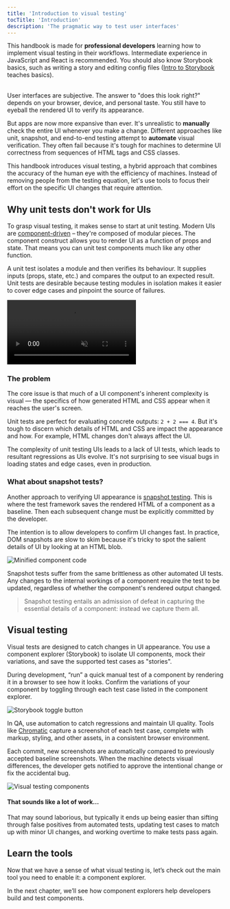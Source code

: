 ```yaml
---
title: 'Introduction to visual testing'
tocTitle: 'Introduction'
description: 'The pragmatic way to test user interfaces'
---
```


<div class="aside">
This handbook is made for <b>professional developers</b> learning how to implement visual testing in their workflows. Intermediate experience in JavaScript and React is recommended. You should also know Storybook basics, such as writing a story and editing config files (<a href="/intro-to-storybook">Intro to Storybook</a> teaches basics).
</div>

<br/>

User interfaces are subjective. The answer to "does this look right?" depends on your browser, device, and personal taste. You still have to eyeball the rendered UI to verify its appearance.

But apps are now more expansive than ever. It's unrealistic to **manually** check the entire UI whenever you make a change. Different approaches like unit, snapshot, and end-to-end testing attempt to **automate** visual verification. They often fail because it's tough for machines to determine UI correctness from sequences of HTML tags and CSS classes.

This handbook introduces visual testing, a hybrid approach that combines the accuracy of the human eye with the efficiency of machines. Instead of removing people from the testing equation, let's use tools to focus their effort on the specific UI changes that require attention.

## Why unit tests don't work for UIs

To grasp visual testing, it makes sense to start at unit testing. Modern UIs are [component-driven](https://componentdriven.org/) – they're composed of modular pieces. The component construct allows you to render UI as a function of props and state. That means you can unit test components much like any other function.

A unit test isolates a module and then verifies its behaviour. It supplies inputs (props, state, etc.) and compares the output to an expected result. Unit tests are desirable because testing modules in isolation makes it easier to cover edge cases and pinpoint the source of failures.

<video autoPlay muted playsInline loop>
  <source
    src="/visual-testing-handbook/unit-testing-optimized.mp4"
    type="video/mp4"/>
</video>

### The problem

The core issue is that much of a UI component's inherent complexity is visual — the specifics of how generated HTML and CSS appear when it reaches the user's screen.

Unit tests are perfect for evaluating concrete outputs: `2 + 2 === 4`. But it's tough to discern which details of HTML and CSS are impact the appearance and how. For example, HTML changes don't always affect the UI.

The complexity of unit testing UIs leads to a lack of UI tests, which leads to resultant regressions as UIs evolve. It's not surprising to see visual bugs in loading states and edge cases, even in production.

### What about snapshot tests?

Another approach to verifying UI appearance is [snapshot testing](https://reactjs.org/docs/testing-recipes.html#snapshot-testing). This is where the test framework saves the rendered HTML of a component as a baseline. Then each subsequent change must be explicitly committed by the developer.

The intention is to allow developers to confirm UI changes fast. In practice, DOM snapshots are slow to skim because it's tricky to spot the salient details of UI by looking at an HTML blob.

![Minified component code](/visual-testing-handbook/code-visual-testing-optimized.png)

Snapshot tests suffer from the same brittleness as other automated UI tests. Any changes to the internal workings of a component require the test to be updated, regardless of whether the component's rendered output changed.

> Snapshot testing entails an admission of defeat in capturing the essential details of a component: instead we capture them all.

## Visual testing

Visual tests are designed to catch changes in UI appearance. You use a component explorer (Storybook) to isolate UI components, mock their variations, and save the supported test cases as "stories".

During development, “run” a quick manual test of a component by rendering it in a browser to see how it looks. Confirm the variations of your component by toggling through each test case listed in the component explorer.

![Storybook toggle button](/visual-testing-handbook/storybook-toggle-stories-optimized.png)

In QA, use automation to catch regressions and maintain UI quality. Tools like [Chromatic](https://www.chromatic.com/) capture a screenshot of each test case, complete with markup, styling, and other assets, in a consistent browser environment.

Each commit, new screenshots are automatically compared to previously accepted baseline screenshots. When the machine detects visual differences, the developer gets notified to approve the intentional change or fix the accidental bug.

![Visual testing components](/visual-testing-handbook/component-visual-testing.gif)

#### That sounds like a lot of work...

That may sound laborious, but typically it ends up being easier than sifting through false positives from automated tests, updating test cases to match up with minor UI changes, and working overtime to make tests pass again.

## Learn the tools

Now that we have a sense of what visual testing is, let’s check out the main tool you need to enable it: a component explorer.

In the next chapter, we’ll see how component explorers help developers build and test components.
